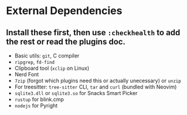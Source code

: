 # External Dependencies

## Install these first, then use `:checkhealth` to add the rest or read the plugins doc.

- Basic utils: `git`, C compiler
- `ripgrep`, `fd-find`
- Clipboard tool (`xclip` on Linux)
- Nerd Font
- `7zip` (forgot which plugins need this or actually unecessary) or `unzip`
- For treesitter: `tree-sitter` CLI, `tar` and `curl` (bundled with Neovim)
- `sqlite3.dll` or `sqlite3.so` for Snacks Smart Picker
- `rustup` for blink.cmp
- `nodejs` for Pyright
